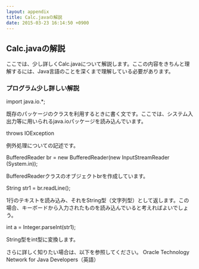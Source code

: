 ```yaml
---
layout: appendix
title: Calc.javaの解説
date: 2015-03-23 16:14:50 +0900
---
```



Calc.javaの解説
------------------
ここでは、少し詳しくCalc.javaについて解説します。ここの内容をきちんと理解するには、Java言語のことを深くまで理解している必要があります。

### プログラム少し詳しい解説

import java.io.*;

既存のパッケージのクラスを利用するときに書く文です。ここでは、システム入出力等に用いられるjava.ioパッケージを読み込んでいます。

throws IOException

例外処理についての記述です。

BufferedReader br = new BufferedReader(new InputStreamReader (System.in));

BufferedReaderクラスのオブジェクトbrを作成しています。

String str1 = br.readLine();

1行のテキストを読み込み、それをString型（文字列型）として返します。この場合、キーボードから入力されたものを読み込んでいると考えればよいでしょう。

int a = Integer.parseInt(str1);

String型をint型に変換します。

さらに詳しく知りたい場合は、以下を参照してください。
Oracle Technology Network for Java Developers（英語）

